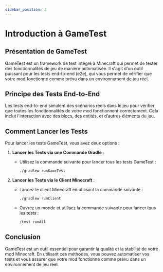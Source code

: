 ```yaml
---
sidebar_position: 2
---
```


# Introduction à GameTest

## Présentation de GameTest

GameTest est un framework de test intégré à Minecraft qui permet de tester des fonctionnalités de jeu de manière automatisée. Il s'agit d'un outil puissant pour les tests end-to-end (e2e), qui vous permet de vérifier que votre mod fonctionne comme prévu dans un environnement de jeu réel.

## Principe des Tests End-to-End

Les tests end-to-end simulent des scénarios réels dans le jeu pour vérifier que toutes les fonctionnalités de votre mod fonctionnent correctement. Cela inclut l'interaction avec des blocs, des entités, et d'autres éléments du jeu.

## Comment Lancer les Tests

Pour lancer les tests GameTest, vous avez deux options :

1. **Lancer les Tests via une Commande Gradle** :
   - Utilisez la commande suivante pour lancer tous les tests GameTest :
     ```sh
     ./gradlew runGameTest
     ```

2. **Lancer les Tests via le Client Minecraft** :
   - Lancez le client Minecraft en utilisant la commande suivante :
     ```sh
     ./gradlew runClient
     ```
   - Ouvrez un monde et utilisez la commande suivante pour lancer tous les tests :
     ```sh
     /test runAll
     ```

## Conclusion

GameTest est un outil essentiel pour garantir la qualité et la stabilité de votre mod Minecraft. En utilisant ces méthodes, vous pouvez automatiser vos tests et vous assurer que votre mod fonctionne comme prévu dans un environnement de jeu réel.
